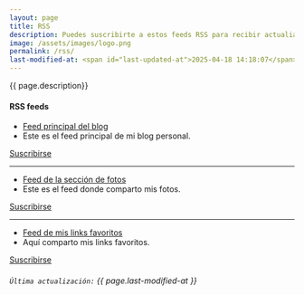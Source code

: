 ```yaml
---
layout: page
title: RSS
description: Puedes suscribirte a estos feeds RSS para recibir actualiaciones de mi contenido.
image: /assets/images/logo.png
permalink: /rss/
last-modified-at: <span id="last-updated-at">2025-04-18 14:18:07</span>
---
```


<div class="text-center">
{{ page.description}}
</div>

<div class="row">
<div class="col-12 my-auto">

<div class="card text-center mb-0">
<div class="card-header">
<h4 class="card-title">
<i class="fa-solid fa-square-rss"></i> RSS feeds
</h4>
</div>
<div class="card-body">
<div class="row">
<div class="col-6 my-auto">
<ul class="list-unstyled">
<li>
<a href="https://blog.luiscarlospando.com/rss/">
Feed principal del blog
</a>
</li>
<li>
Este es el feed principal de mi blog personal.
</li>
</ul>
</div>
<div class="col-6 my-auto">
<a class="btn btn-primary btn-lg" href="https://blog.luiscarlospando.com/rss/">
<i class="fa-solid fa-rss"></i> Suscribirse
</a>
</div>
</div>
<hr>
<div class="row">
<div class="col-6 my-auto">
<ul class="list-unstyled">
<li>
<a href="https://blog.luiscarlospando.com/photos/rss">
Feed de la sección de fotos
</a>
</li>
<li>
Este es el feed donde comparto mis fotos.
</li>
</ul>
</div>
<div class="col-6 my-auto">
<a class="btn btn-primary btn-lg" href="https://blog.luiscarlospando.com/photos/rss">
<i class="fa-solid fa-rss"></i> Suscribirse
</a>
</div>
</div>
<hr>
<div class="row">
<div class="col-6 my-auto">
<ul class="list-unstyled">
<li>
<a href="https://bg.raindrop.io/rss/public/50598757">
Feed de mis links favoritos
</a>
</li>
<li>
Aquí comparto mis links favoritos.
</li>
</ul>
</div>
<div class="col-6 my-auto">
<a class="btn btn-primary btn-lg" href="https://bg.raindrop.io/rss/public/50598757">
<i class="fa-solid fa-rss"></i> Suscribirse
</a>
</div>
</div>
</div>
<div class="card-footer text-muted">
<h6>
<code>Última actualización:</code> {{ page.last-modified-at }}
</h6>
</div>
</div>

</div>
</div>

[1]: #discord-tag
[2]: #nintendo-switch
[3]: https://www.backloggd.com/u/mijo/playing/
[4]: /games/mario-kart/
[5]: /games/splatoon/
